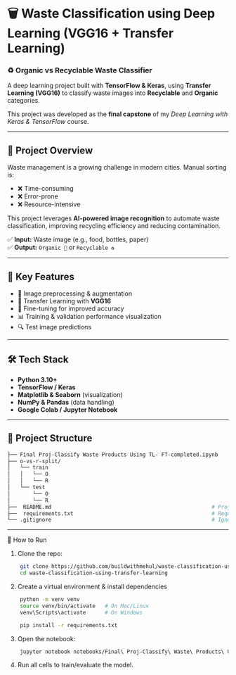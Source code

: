 # 🗑️ Waste Classification using Deep Learning (VGG16 + Transfer Learning)

### ♻️ Organic vs Recyclable Waste Classifier  
A deep learning project built with **TensorFlow & Keras**, using **Transfer Learning (VGG16)** to classify waste images into **Recyclable** and **Organic** categories.  

This project was developed as the **final capstone** of my *Deep Learning with Keras & TensorFlow* course.  

---

## 🚀 Project Overview
Waste management is a growing challenge in modern cities. Manual sorting is:  
- ❌ Time-consuming  
- ❌ Error-prone  
- ❌ Resource-intensive  

This project leverages **AI-powered image recognition** to automate waste classification, improving recycling efficiency and reducing contamination.  

✅ **Input:** Waste image (e.g., food, bottles, paper)  
✅ **Output:** `Organic 🌱` or `Recyclable ♻️`  

---

## 🔑 Key Features
- 📸 Image preprocessing & augmentation  
- 🧠 Transfer Learning with **VGG16**  
- 🎯 Fine-tuning for improved accuracy  
- 📊 Training & validation performance visualization  
- 🔍 Test image predictions  

---

## 🛠️ Tech Stack
- **Python 3.10+**  
- **TensorFlow / Keras**  
- **Matplotlib & Seaborn** (visualization)  
- **NumPy & Pandas** (data handling)  
- **Google Colab / Jupyter Notebook**  

---

## 📂 Project Structure
```bash
├── Final Proj-Classify Waste Products Using TL- FT-completed.ipynb         # Main notebook             
├── o-vs-r-split/                                                           # Dataset
│   └── train
│   │   └── O
│   │   └── R
│   └── test
│       └── O
│       └── R
├──  README.md                                                   # Project documentation
├──  requirements.txt                                            # Requirements 
└── .gitignore                                                   # Ignore big files & venv
```

---

🚀 How to Run

1. Clone the repo:
```bash
    git clone https://github.com/buildwithmehul/waste-classification-using-transfer-learning.git
    cd waste-classification-using-transfer-learning
```
2. Create a virtual environment & install dependencies
```bash
    python -m venv venv
    source venv/bin/activate   # On Mac/Linux
    venv\Scripts\activate      # On Windows

    pip install -r requirements.txt
```
3. Open the notebook:
```bash
    jupyter notebook notebooks/Final\ Proj-Classify\ Waste\ Products\ Using\ TL-FT-v1.ipynb
```
4. Run all cells to train/evaluate the model.
